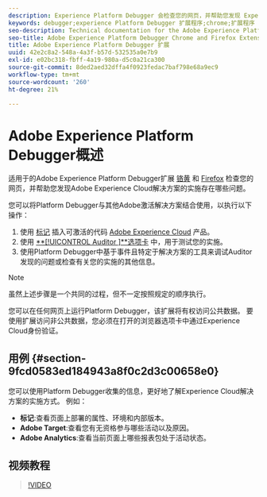 ```yaml
---
description: Experience Platform Debugger 会检查您的网页，并帮助您发现 Experience Cloud 解决方案的实施存在哪些问题.
keywords: debugger;experience Platform Debugger 扩展程序;chrome;扩展程序
seo-description: Technical documentation for the Adobe Experience Platform Debugger Chrome and Firefox Extension - examine your web pages and understand problems with your Experience Cloud solution mplementations
seo-title: Adobe Experience Platform Debugger Chrome and Firefox Extension
title: Adobe Experience Platform Debugger 扩展
uuid: 42e2c8a2-548a-4a3f-b57d-532535a0e7b9
exl-id: e02bc318-fbff-4a19-980a-d5c0a21ca300
source-git-commit: 8ded2aed32dffa4f0923fedac7baf798e68a9ec9
workflow-type: tm+mt
source-wordcount: '260'
ht-degree: 21%

---
```


# Adobe Experience Platform Debugger概述

适用于的Adobe Experience Platform Debugger扩展 [铬黄](https://chrome.google.com/webstore/detail/adobe-experience-cloud-de/ocdmogmohccmeicdhlhhgepeaijenapj) 和 [Firefox](https://addons.mozilla.org/zh-CN/firefox/addon/adobe-experience-platform-dbg/) 检查您的网页，并帮助您发现Adobe Experience Cloud解决方案的实施存在哪些问题。

您可以将Platform Debugger与其他Adobe激活解决方案结合使用，以执行以下操作：

1. 使用 [标记](../tags/home.md) 插入可激活的代码 [Adobe Experience Cloud](https://experienceleague.adobe.com/docs/core-services/interface/experience-cloud.html) 产品。
1. 使用 [**[!UICONTROL Auditor ]**选项卡](./auditor/overview.md) 中，用于测试您的实施。
1. 使用Platform Debugger中基于事件且特定于解决方案的工具来调试Auditor发现的问题或检查有关您的实施的其他信息。

>[!NOTE]
>
>虽然上述步骤是一个共同的过程，但不一定按照规定的顺序执行。

您可以在任何网页上运行Platform Debugger，该扩展将有权访问公共数据。 要使用扩展访问非公共数据，您必须在打开的浏览器选项卡中通过Experience Cloud身份验证。

## 用例 {#section-9fcd0583ed184943a8f0c2d3c00658e0}

您可以使用Platform Debugger收集的信息，更好地了解Experience Cloud解决方案的实施方式。 例如：

* **标记**:查看页面上部署的属性、环境和内部版本。
* **Adobe Target**:查看您有无资格参与哪些活动以及原因。
* **Adobe Analytics**:查看当前页面上哪些报表包处于活动状态。

## 视频教程

>[!VIDEO](https://video.tv.adobe.com/v/32156?quality=12&learn=on)
